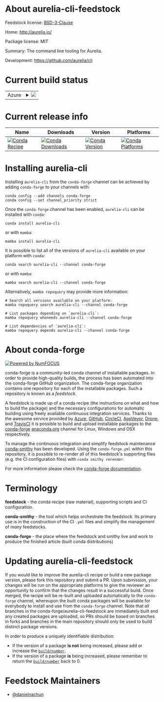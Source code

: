 About aurelia-cli-feedstock
===========================

Feedstock license: [BSD-3-Clause](https://github.com/conda-forge/aurelia-cli-feedstock/blob/main/LICENSE.txt)

Home: http://aurelia.io/

Package license: MIT

Summary: The command line tooling for Aurelia.

Development: https://github.com/aurelia/cli

Current build status
====================


<table>
    
  <tr>
    <td>Azure</td>
    <td>
      <details>
        <summary>
          <a href="https://dev.azure.com/conda-forge/feedstock-builds/_build/latest?definitionId=24689&branchName=main">
            <img src="https://dev.azure.com/conda-forge/feedstock-builds/_apis/build/status/aurelia-cli-feedstock?branchName=main">
          </a>
        </summary>
        <table>
          <thead><tr><th>Variant</th><th>Status</th></tr></thead>
          <tbody><tr>
              <td>linux_64_nodejs20</td>
              <td>
                <a href="https://dev.azure.com/conda-forge/feedstock-builds/_build/latest?definitionId=24689&branchName=main">
                  <img src="https://dev.azure.com/conda-forge/feedstock-builds/_apis/build/status/aurelia-cli-feedstock?branchName=main&jobName=linux&configuration=linux%20linux_64_nodejs20" alt="variant">
                </a>
              </td>
            </tr><tr>
              <td>linux_64_nodejs22</td>
              <td>
                <a href="https://dev.azure.com/conda-forge/feedstock-builds/_build/latest?definitionId=24689&branchName=main">
                  <img src="https://dev.azure.com/conda-forge/feedstock-builds/_apis/build/status/aurelia-cli-feedstock?branchName=main&jobName=linux&configuration=linux%20linux_64_nodejs22" alt="variant">
                </a>
              </td>
            </tr><tr>
              <td>osx_64_nodejs20</td>
              <td>
                <a href="https://dev.azure.com/conda-forge/feedstock-builds/_build/latest?definitionId=24689&branchName=main">
                  <img src="https://dev.azure.com/conda-forge/feedstock-builds/_apis/build/status/aurelia-cli-feedstock?branchName=main&jobName=osx&configuration=osx%20osx_64_nodejs20" alt="variant">
                </a>
              </td>
            </tr><tr>
              <td>osx_64_nodejs22</td>
              <td>
                <a href="https://dev.azure.com/conda-forge/feedstock-builds/_build/latest?definitionId=24689&branchName=main">
                  <img src="https://dev.azure.com/conda-forge/feedstock-builds/_apis/build/status/aurelia-cli-feedstock?branchName=main&jobName=osx&configuration=osx%20osx_64_nodejs22" alt="variant">
                </a>
              </td>
            </tr>
          </tbody>
        </table>
      </details>
    </td>
  </tr>
</table>

Current release info
====================

| Name | Downloads | Version | Platforms |
| --- | --- | --- | --- |
| [![Conda Recipe](https://img.shields.io/badge/recipe-aurelia--cli-green.svg)](https://anaconda.org/conda-forge/aurelia-cli) | [![Conda Downloads](https://img.shields.io/conda/dn/conda-forge/aurelia-cli.svg)](https://anaconda.org/conda-forge/aurelia-cli) | [![Conda Version](https://img.shields.io/conda/vn/conda-forge/aurelia-cli.svg)](https://anaconda.org/conda-forge/aurelia-cli) | [![Conda Platforms](https://img.shields.io/conda/pn/conda-forge/aurelia-cli.svg)](https://anaconda.org/conda-forge/aurelia-cli) |

Installing aurelia-cli
======================

Installing `aurelia-cli` from the `conda-forge` channel can be achieved by adding `conda-forge` to your channels with:

```
conda config --add channels conda-forge
conda config --set channel_priority strict
```

Once the `conda-forge` channel has been enabled, `aurelia-cli` can be installed with `conda`:

```
conda install aurelia-cli
```

or with `mamba`:

```
mamba install aurelia-cli
```

It is possible to list all of the versions of `aurelia-cli` available on your platform with `conda`:

```
conda search aurelia-cli --channel conda-forge
```

or with `mamba`:

```
mamba search aurelia-cli --channel conda-forge
```

Alternatively, `mamba repoquery` may provide more information:

```
# Search all versions available on your platform:
mamba repoquery search aurelia-cli --channel conda-forge

# List packages depending on `aurelia-cli`:
mamba repoquery whoneeds aurelia-cli --channel conda-forge

# List dependencies of `aurelia-cli`:
mamba repoquery depends aurelia-cli --channel conda-forge
```


About conda-forge
=================

[![Powered by
NumFOCUS](https://img.shields.io/badge/powered%20by-NumFOCUS-orange.svg?style=flat&colorA=E1523D&colorB=007D8A)](https://numfocus.org)

conda-forge is a community-led conda channel of installable packages.
In order to provide high-quality builds, the process has been automated into the
conda-forge GitHub organization. The conda-forge organization contains one repository
for each of the installable packages. Such a repository is known as a *feedstock*.

A feedstock is made up of a conda recipe (the instructions on what and how to build
the package) and the necessary configurations for automatic building using freely
available continuous integration services. Thanks to the awesome service provided by
[Azure](https://azure.microsoft.com/en-us/services/devops/), [GitHub](https://github.com/),
[CircleCI](https://circleci.com/), [AppVeyor](https://www.appveyor.com/),
[Drone](https://cloud.drone.io/welcome), and [TravisCI](https://travis-ci.com/)
it is possible to build and upload installable packages to the
[conda-forge](https://anaconda.org/conda-forge) [anaconda.org](https://anaconda.org/)
channel for Linux, Windows and OSX respectively.

To manage the continuous integration and simplify feedstock maintenance
[conda-smithy](https://github.com/conda-forge/conda-smithy) has been developed.
Using the ``conda-forge.yml`` within this repository, it is possible to re-render all of
this feedstock's supporting files (e.g. the CI configuration files) with ``conda smithy rerender``.

For more information please check the [conda-forge documentation](https://conda-forge.org/docs/).

Terminology
===========

**feedstock** - the conda recipe (raw material), supporting scripts and CI configuration.

**conda-smithy** - the tool which helps orchestrate the feedstock.
                   Its primary use is in the construction of the CI ``.yml`` files
                   and simplify the management of *many* feedstocks.

**conda-forge** - the place where the feedstock and smithy live and work to
                  produce the finished article (built conda distributions)


Updating aurelia-cli-feedstock
==============================

If you would like to improve the aurelia-cli recipe or build a new
package version, please fork this repository and submit a PR. Upon submission,
your changes will be run on the appropriate platforms to give the reviewer an
opportunity to confirm that the changes result in a successful build. Once
merged, the recipe will be re-built and uploaded automatically to the
`conda-forge` channel, whereupon the built conda packages will be available for
everybody to install and use from the `conda-forge` channel.
Note that all branches in the conda-forge/aurelia-cli-feedstock are
immediately built and any created packages are uploaded, so PRs should be based
on branches in forks and branches in the main repository should only be used to
build distinct package versions.

In order to produce a uniquely identifiable distribution:
 * If the version of a package **is not** being increased, please add or increase
   the [``build/number``](https://docs.conda.io/projects/conda-build/en/latest/resources/define-metadata.html#build-number-and-string).
 * If the version of a package **is** being increased, please remember to return
   the [``build/number``](https://docs.conda.io/projects/conda-build/en/latest/resources/define-metadata.html#build-number-and-string)
   back to 0.

Feedstock Maintainers
=====================

* [@danielnachun](https://github.com/danielnachun/)

